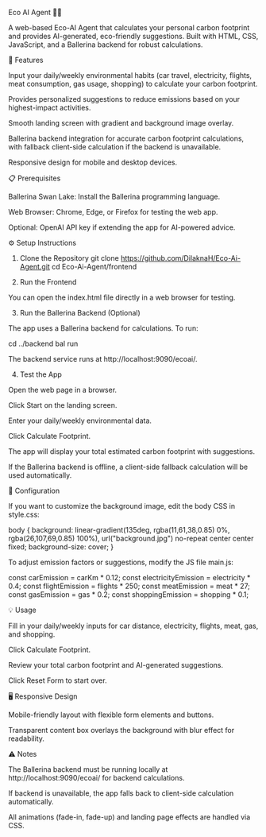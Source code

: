 Eco AI Agent 🤖🌿

A web-based Eco-AI Agent that calculates your personal carbon footprint and provides AI-generated, eco-friendly suggestions. Built with HTML, CSS, JavaScript, and a Ballerina backend for robust calculations.

🚀 Features

Input your daily/weekly environmental habits (car travel, electricity, flights, meat consumption, gas usage, shopping) to calculate your carbon footprint.

Provides personalized suggestions to reduce emissions based on your highest-impact activities.

Smooth landing screen with gradient and background image overlay.

Ballerina backend integration for accurate carbon footprint calculations, with fallback client-side calculation if the backend is unavailable.

Responsive design for mobile and desktop devices.

📋 Prerequisites

Ballerina Swan Lake: Install the Ballerina
 programming language.

Web Browser: Chrome, Edge, or Firefox for testing the web app.

Optional: OpenAI API key if extending the app for AI-powered advice.

⚙️ Setup Instructions
1. Clone the Repository
git clone https://github.com/DilaknaH/Eco-Ai-Agent.git
cd Eco-Ai-Agent/frontend

2. Run the Frontend

You can open the index.html file directly in a web browser for testing.

3. Run the Ballerina Backend (Optional)

The app uses a Ballerina backend for calculations. To run:

cd ../backend
bal run


The backend service runs at http://localhost:9090/ecoai/.

4. Test the App

Open the web page in a browser.

Click Start on the landing screen.

Enter your daily/weekly environmental data.

Click Calculate Footprint.

The app will display your total estimated carbon footprint with suggestions.

If the Ballerina backend is offline, a client-side fallback calculation will be used automatically.

🔧 Configuration

If you want to customize the background image, edit the body CSS in style.css:

body {
    background: linear-gradient(135deg, rgba(11,61,38,0.85) 0%, rgba(26,107,69,0.85) 100%),
                url("background.jpg") no-repeat center center fixed;
    background-size: cover;
}


To adjust emission factors or suggestions, modify the JS file main.js:

const carEmission = carKm * 0.12;
const electricityEmission = electricity * 0.4;
const flightEmission = flights * 250;
const meatEmission = meat * 27;
const gasEmission = gas * 0.2;
const shoppingEmission = shopping * 0.1;

💡 Usage

Fill in your daily/weekly inputs for car distance, electricity, flights, meat, gas, and shopping.

Click Calculate Footprint.

Review your total carbon footprint and AI-generated suggestions.

Click Reset Form to start over.

🖥️ Responsive Design

Mobile-friendly layout with flexible form elements and buttons.

Transparent content box overlays the background with blur effect for readability.

⚠️ Notes

The Ballerina backend must be running locally at http://localhost:9090/ecoai/ for backend calculations.

If backend is unavailable, the app falls back to client-side calculation automatically.

All animations (fade-in, fade-up) and landing page effects are handled via CSS.


